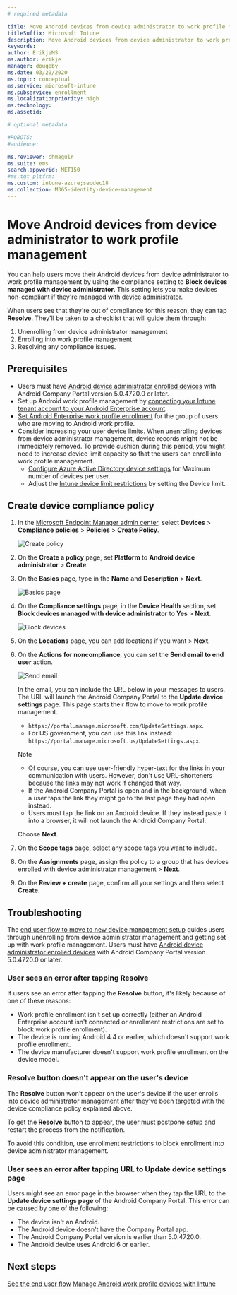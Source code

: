```yaml
---
# required metadata

title: Move Android devices from device administrator to work profile management
titleSuffix: Microsoft Intune
description: Move Android devices from device administrator to work profile management in Intune.
keywords:
author: ErikjeMS 
ms.author: erikje
manager: dougeby
ms.date: 03/20/2020
ms.topic: conceptual
ms.service: microsoft-intune
ms.subservice: enrollment
ms.localizationpriority: high
ms.technology:
ms.assetid: 

# optional metadata

#ROBOTS:
#audience:

ms.reviewer: chmaguir
ms.suite: ems
search.appverid: MET150
#ms.tgt_pltfrm:
ms.custom: intune-azure;seodec18 
ms.collection: M365-identity-device-management
---
```


# Move Android devices from device administrator to work profile management

You can help users move their Android devices from device administrator to work profile management by using the compliance setting to **Block devices managed with device administrator**. This setting lets you make devices non-compliant if they're managed with device administrator. 

When users see that they're out of compliance for this reason, they can tap **Resolve**. They'll be taken to a checklist that will  guide them through:
1. Unenrolling from device administrator management
2. Enrolling into work profile management
3. Resolving any compliance issues. 

## Prerequisites

- Users must have [Android device administrator enrolled devices](android-enroll-device-administrator.md) with Android Company Portal version 5.0.4720.0 or later.
- Set up Android work profile management by [connecting your Intune tenant account to your Android Enterprise account](connect-intune-android-enterprise.md).
- [Set Android Enterprise work profile enrollment](android-work-profile-enroll.md) for the group of users who are moving to Android work profile.
- Consider increasing your user device limits. When unenrolling devices from device administrator management, device records might not be immediately removed. To provide cushion during this period, you might need to increase device limit capacity so that the users can enroll into work profile management.
  - [Configure Azure Active Directory device settings](https://docs.microsoft.com/azure/active-directory/devices/device-management-azure-portal#configure-device-settings) for Maximum number of devices per user.
  - Adjust the [Intune device limit restrictions](enrollment-restrictions-set.md#create-a-device-limit-restriction) by setting the Device limit. 

## Create device compliance policy

1. In the [Microsoft Endpoint Manager admin center](https://go.microsoft.com/fwlink/?linkid=2109431), select **Devices** > **Compliance policies** > **Policies** > **Create Policy**.

    ![Create policy](./media/android-move-device-admin-work-profile/create-policy.png)

2. On the **Create a policy** page, set **Platform** to **Android device administrator** > **Create**.
3. On the **Basics** page, type in the **Name** and **Description** > **Next**.

    ![Basics page](./media/android-move-device-admin-work-profile/basics.png)
    
4. On the **Compliance settings** page, in the **Device Health** section, set **Block devices managed with device administrator** to **Yes** > **Next**.

    ![Block devices](./media/android-move-device-admin-work-profile/block-devices.png)

5. On the **Locations** page, you can add locations if you want > **Next**.
6. On the **Actions for noncompliance**, you can set the **Send email to end user** action.

    ![Send email](./media/android-move-device-admin-work-profile/send-email.png)


    In the email, you can include the URL below in your messages to users. The URL will launch the Android Company Portal to the **Update device settings** page. This page starts their flow to move to work profile management.
    - `https://portal.manage.microsoft.com/UpdateSettings.aspx`.
    - For US government, you can use this link instead: `https://portal.manage.microsoft.us/UpdateSettings.aspx`.
  
    > [!NOTE]
    > - Of course, you can use user-friendly hyper-text for the links in your communication with users. However, don't use URL-shorteners because the links may not work if changed that way.
    > - If the Android Company Portal is open and in the background, when a user taps the link they might go to the last page they had open instead.
    > - Users must tap the link on an Android device. If they instead paste it into a browser, it will not launch the Android Company Portal. 

    Choose **Next**.

7. On the **Scope tags** page, select any scope tags you want to include.
8. On the **Assignments** page, assign the policy to a group that has devices enrolled with device administrator management > **Next**.
9. On the **Review + create** page, confirm all your settings and then select **Create**.

## Troubleshooting

The [end user flow to move to new device management setup](../user-help/move-to-new-device-management-setup.md) guides users through unenrolling from device administrator management and getting set up with work profile management. Users must have [Android device administrator enrolled devices](android-enroll-device-administrator.md) with Android Company Portal version 5.0.4720.0 or later.

### User sees an error after tapping Resolve
If users see an error after tapping the **Resolve** button, it's likely because of one of these reasons:
- Work profile enrollment isn't set up correctly (either an Android Enterprise account isn't connected or enrollment restrictions are set to block work profile enrollment).
- The device is running Android 4.4 or earlier, which doesn't support work profile enrollment. 
- The device manufacturer doesn't support work profile enrollment on the device model.

### Resolve button doesn't appear on the user's device
The **Resolve** button won't appear on the user's device if the user enrolls into device administrator management after they've been targeted with the device compliance policy explained above.

To get the **Resolve** button to appear, the user must postpone setup and restart the process from the notification.

To avoid this condition, use enrollment restrictions to block enrollment into device administrator management.

### User sees an error after tapping URL to Update device settings page
Users might see an error page in the browser when they tap the URL to the **Update device settings page** of the Android Company Portal. This error can be caused by one of the following:
- The device isn't an Android.
- The Android device doesn't have the Company Portal app.
- The Android Company Portal version is earlier than 5.0.4720.0.
- The Android device uses Android 6 or earlier. 

## Next steps
[See the end user flow](../user-help/move-to-new-device-management-setup.md)
[Manage Android work profile devices with Intune](android-enterprise-overview.md)

